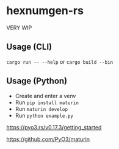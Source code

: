 # hexnumgen-rs

VERY WIP

## Usage (CLI)

`cargo run -- --help` or `cargo build --bin`

## Usage (Python)

* Create and enter a venv
* Run `pip install maturin`
* Run `maturin develop`
* Run `python example.py`

https://pyo3.rs/v0.17.3/getting_started

https://github.com/PyO3/maturin
